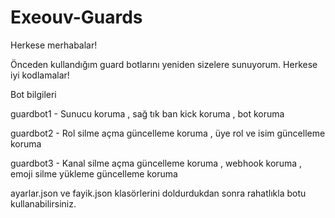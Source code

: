# Exeouv-Guards

Herkese merhabalar!

Önceden kullandığım guard botlarını yeniden sizelere sunuyorum. Herkese iyi kodlamalar!

Bot bilgileri

guardbot1 - Sunucu koruma , sağ tık ban kick koruma , bot koruma

guardbot2 - Rol silme açma güncelleme koruma , üye rol ve isim güncelleme koruma

guardbot3 - Kanal silme açma güncelleme koruma , webhook koruma , emoji silme yükleme güncelleme koruma

ayarlar.json ve fayik.json klasörlerini doldurdukdan sonra rahatlıkla botu kullanabilirsiniz.
